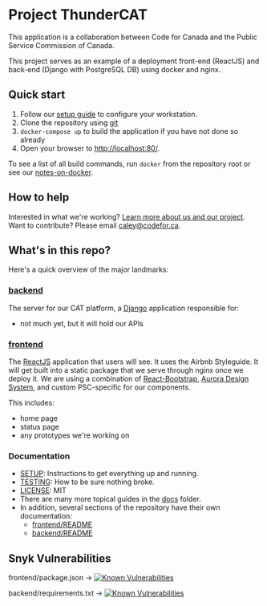 # Project ThunderCAT

This application is a collaboration between Code for Canada and the Public Service Commission of Canada.

This project serves as an example of a deployment front-end (ReactJS) and back-end (Django with PostgreSQL DB) using docker and nginx.

## Quick start

1. Follow our [setup guide](./SETUP.md) to configure your workstation.
2. Clone the repository using [git](./doc/contributing-with-git.md)
3. `docker-compose up` to build the application if you have not done so already
4. Open your browser to [http://localhost:80/](http://localhost:80/).

To see a list of all build commands, run `docker` from the repository root or see our [notes-on-docker](./docs/notes-on-docker.md).

## How to help

Interested in what we're working? [Learn more about us and our project](https://medium.com/code-for-canada/inboxing-clever-db6a334dda7d).
Want to contribute? Please email caley@codefor.ca.

## What's in this repo?

Here's a quick overview of the major landmarks:

### [backend](./backend)

The server for our CAT platform, a [Django](https://www.djangoproject.com/) application responsible for:

- not much yet, but it will hold our APIs

### [frontend](./frontend)

The [ReactJS](https://reactjs.org/) application that users will see. It uses the Airbnb Styleguide. It will get built into a static package that we serve through nginx once we deploy it.
We are using a combination of [React-Bootstrap](https://react-bootstrap.github.io/), [Aurora Design System](https://design.gccollab.ca/component), and custom PSC-specific for our components.

This includes:

- home page
- status page
- any prototypes we're working on

### Documentation

- [SETUP](./SETUP.md): Instructions to get everything up and running.
- [TESTING](./TESTING.md): How to be sure nothing broke.
- [LICENSE](./LICENSE.md): MIT
- There are many more topical guides in the [docs](./docs) folder.
- In addition, several sections of the repository have their own documentation:
  - [frontend/README](./frontend/README.md)
  - [backend/README](./backend/README.md)

## Snyk Vulnerabilities

frontend/package.json -> [![Known Vulnerabilities](https://snyk.io/test/github/code-for-canada/project-thundercat/badge.svg?targetFile=frontend%2Fpackage.json)](https://snyk.io/test/github/code-for-canada/project-thundercat?targetFile=frontend%2Fpackage.json)

backend/requirements.txt -> [![Known Vulnerabilities](https://snyk.io/test/github/code-for-canada/project-thundercat/badge.svg?targetFile=backend%2Frequirements.txt)](https://snyk.io/test/github/code-for-canada/project-thundercat?targetFile=backend%2Frequirements.txt)
